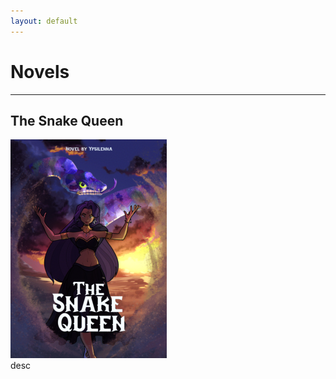 ```yaml
---
layout: default
---
```


<h1>Novels</h1>
<hr>
<h2>The Snake Queen</h2>
<div id="novel-sector1">
    <div id="novel-sector1-left">
        <img src="/static/image/stories/okladka-text-mini.png"></div>
        <div id="novel-sector1-right">
desc
        </div>


</div>
